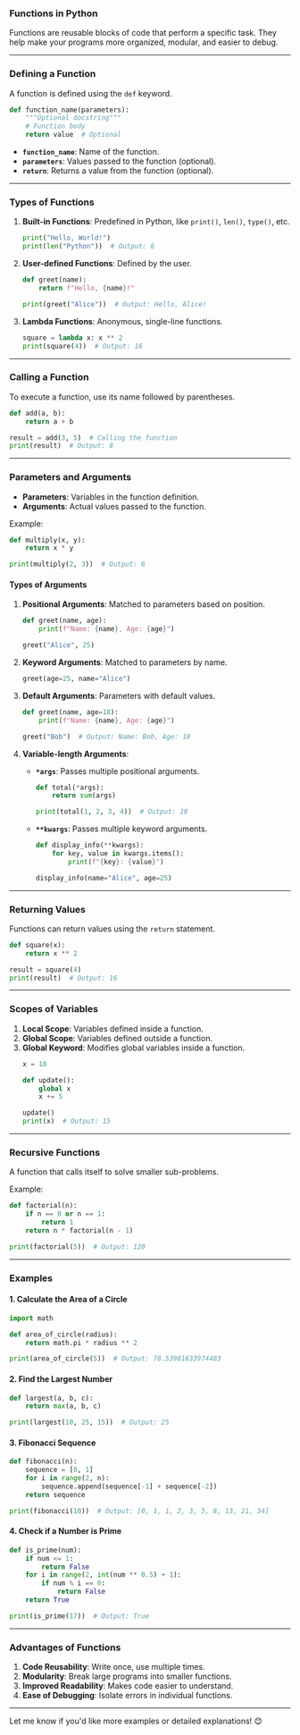 ### **Functions in Python**

Functions are reusable blocks of code that perform a specific task. They help make your programs more organized, modular, and easier to debug.

---

### **Defining a Function**

A function is defined using the `def` keyword.

```python
def function_name(parameters):
    """Optional docstring"""
    # Function body
    return value  # Optional
```

- **`function_name`**: Name of the function.
- **`parameters`**: Values passed to the function (optional).
- **`return`**: Returns a value from the function (optional).

---

### **Types of Functions**

1. **Built-in Functions**:
   Predefined in Python, like `print()`, `len()`, `type()`, etc.
   ```python
   print("Hello, World!")
   print(len("Python"))  # Output: 6
   ```

2. **User-defined Functions**:
   Defined by the user.
   ```python
   def greet(name):
       return f"Hello, {name}!"

   print(greet("Alice"))  # Output: Hello, Alice!
   ```

3. **Lambda Functions**:
   Anonymous, single-line functions.
   ```python
   square = lambda x: x ** 2
   print(square(4))  # Output: 16
   ```

---

### **Calling a Function**

To execute a function, use its name followed by parentheses.

```python
def add(a, b):
    return a + b

result = add(3, 5)  # Calling the function
print(result)  # Output: 8
```

---

### **Parameters and Arguments**

- **Parameters**: Variables in the function definition.
- **Arguments**: Actual values passed to the function.

Example:
```python
def multiply(x, y):
    return x * y

print(multiply(2, 3))  # Output: 6
```

#### Types of Arguments
1. **Positional Arguments**:
   Matched to parameters based on position.
   ```python
   def greet(name, age):
       print(f"Name: {name}, Age: {age}")

   greet("Alice", 25)
   ```

2. **Keyword Arguments**:
   Matched to parameters by name.
   ```python
   greet(age=25, name="Alice")
   ```

3. **Default Arguments**:
   Parameters with default values.
   ```python
   def greet(name, age=18):
       print(f"Name: {name}, Age: {age}")

   greet("Bob")  # Output: Name: Bob, Age: 18
   ```

4. **Variable-length Arguments**:
   - **`*args`**: Passes multiple positional arguments.
     ```python
     def total(*args):
         return sum(args)

     print(total(1, 2, 3, 4))  # Output: 10
     ```
   - **`**kwargs`**: Passes multiple keyword arguments.
     ```python
     def display_info(**kwargs):
         for key, value in kwargs.items():
             print(f"{key}: {value}")

     display_info(name="Alice", age=25)
     ```

---

### **Returning Values**

Functions can return values using the `return` statement.

```python
def square(x):
    return x ** 2

result = square(4)
print(result)  # Output: 16
```

---

### **Scopes of Variables**

1. **Local Scope**: Variables defined inside a function.
2. **Global Scope**: Variables defined outside a function.
3. **Global Keyword**: Modifies global variables inside a function.
   ```python
   x = 10

   def update():
       global x
       x += 5

   update()
   print(x)  # Output: 15
   ```

---

### **Recursive Functions**

A function that calls itself to solve smaller sub-problems.

Example:
```python
def factorial(n):
    if n == 0 or n == 1:
        return 1
    return n * factorial(n - 1)

print(factorial(5))  # Output: 120
```

---

### **Examples**

#### **1. Calculate the Area of a Circle**
```python
import math

def area_of_circle(radius):
    return math.pi * radius ** 2

print(area_of_circle(5))  # Output: 78.53981633974483
```

#### **2. Find the Largest Number**
```python
def largest(a, b, c):
    return max(a, b, c)

print(largest(10, 25, 15))  # Output: 25
```

#### **3. Fibonacci Sequence**
```python
def fibonacci(n):
    sequence = [0, 1]
    for i in range(2, n):
        sequence.append(sequence[-1] + sequence[-2])
    return sequence

print(fibonacci(10))  # Output: [0, 1, 1, 2, 3, 5, 8, 13, 21, 34]
```

#### **4. Check if a Number is Prime**
```python
def is_prime(num):
    if num <= 1:
        return False
    for i in range(2, int(num ** 0.5) + 1):
        if num % i == 0:
            return False
    return True

print(is_prime(17))  # Output: True
```

---

### **Advantages of Functions**
1. **Code Reusability**: Write once, use multiple times.
2. **Modularity**: Break large programs into smaller functions.
3. **Improved Readability**: Makes code easier to understand.
4. **Ease of Debugging**: Isolate errors in individual functions.

---

Let me know if you'd like more examples or detailed explanations! 😊
